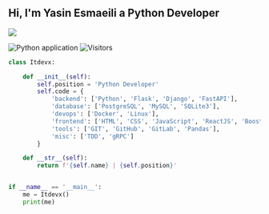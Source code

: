 ## Hi, I'm Yasin Esmaeili a Python Developer
![](https://raw.githubusercontent.com/rafnixg/rafnixg/master/rafnix_header.jpeg)

![Python application](https://github.com/rafnixg/rafnixg/workflows/Python%20application/badge.svg?branch=master&event=schedule) ![Visitors](https://visitor-badge.laobi.icu/badge?page_id=rafnixg.rafnixg)
```python
class Itdevx:

    def __init__(self):
        self.position = 'Python Developer'
        self.code = {
            'backend': ['Python', 'Flask', 'Django', 'FastAPI'],
            'database': ['PostgreSQL', 'MySQL', 'SQLite3'],
            'devops': ['Docker', 'Linux'],
            'frontend': ['HTML', 'CSS', 'JavaScript', 'ReactJS', 'Boostrap'],
            'tools': ['GIT', 'GitHub', 'GitLab', 'Pandas'],
            'misc': ['TDD', 'gRPC']
        }

    def __str__(self):
        return f'{self.name} | {self.position}'


if __name__ == '__main__':
    me = Itdevx()
    print(me)


```
